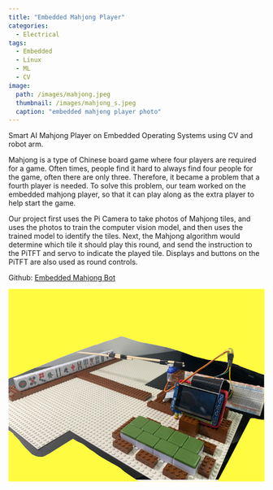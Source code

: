 ```yaml
---
title: "Embedded Mahjong Player"
categories:
  - Electrical
tags:
  - Embedded
  - Linux
  - ML
  - CV
image: 
  path: /images/mahjong.jpeg
  thumbnail: /images/mahjong_s.jpeg
  caption: "embedded mahjong player photo"
---
```


Smart AI Mahjong Player on Embedded Operating Systems using CV and robot arm.

Mahjong is a type of Chinese board game where four players are required for a game. Often times, people find it hard to always find four people for the game, often there are only three. Therefore, it became a problem that a fourth player is needed. To solve this problem, our team worked on the embedded mahjong player, so that it can play along as the extra player to help start the game.

Our project first uses the Pi Camera to take photos of Mahjong tiles, and uses the photos to train the computer vision model, and then uses the trained model to identify the tiles. Next, the Mahjong algorithm would determine which tile it should play this round, and send the instruction to the PiTFT and servo to indicate the played tile. Displays and buttons on the PiTFT are also used as round controls. 

Github: <a href="https://github.com/colonel-aureliano/Embedded-Mahjong-Bot">Embedded Mahjong Bot</a>

![Mahjong](/images/mahjong.jpeg)

